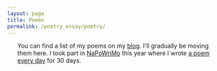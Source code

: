 ```yaml
---
layout: page
title: Poems
permalink: /poetry_essay/poetry/
---
```


<ul class="listing">
You can find a list of my poems on my <a href = "http://catawamp.blogspot.com/">blog</a>. I'll gradually be moving them here.
I took part in <a href = "https://en.wikipedia.org/wiki/National_Poetry_Writing_Month">NaPoWriMo</a> this year where I wrote <a href = "https://www.instagram.com/solivagant_hikikomori/">a poem every day</a> for 30 days. 
</ul>